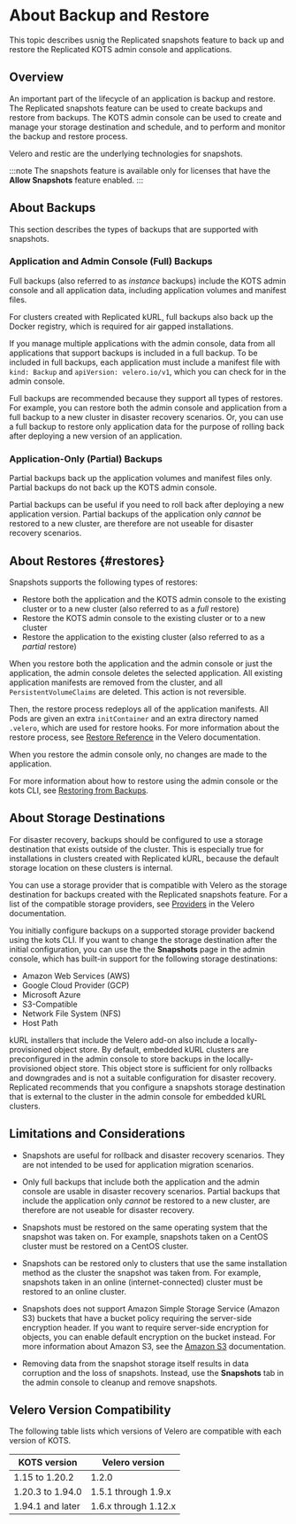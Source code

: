 # About Backup and Restore

This topic describes usnig the Replicated snapshots feature to back up and restore the Replicated KOTS admin console and applications. 

## Overview

An important part of the lifecycle of an application is backup and restore. The Replicated snapshots feature can be used to create backups and restore from backups. The KOTS admin console can be used to create and manage your storage destination and schedule, and to perform and monitor the backup and restore process.

Velero and restic are the underlying technologies for snapshots.

:::note
The snapshots feature is available only for licenses that have the **Allow Snapshots** feature enabled.
:::

## About Backups

This section describes the types of backups that are supported with snapshots.
### Application and Admin Console (Full) Backups

Full backups (also referred to as _instance_ backups) include the KOTS admin console and all application data, including application volumes and manifest files.

For clusters created with Replicated kURL, full backups also back up the Docker registry, which is required for air gapped installations.

If you manage multiple applications with the admin console, data from all applications that support backups is included in a full backup. To be included in full backups, each application must include a manifest file with `kind: Backup` and `apiVersion: velero.io/v1`, which you can check for in the admin console.

Full backups are recommended because they support all types of restores. For example, you can restore both the admin console and application from a full backup to a new cluster in disaster recovery scenarios. Or, you can use a full backup to restore only application data for the purpose of rolling back after deploying a new version of an application.

### Application-Only (Partial) Backups

Partial backups back up the application volumes and manifest files only. Partial backups do not back up the KOTS admin console.

Partial backups can be useful if you need to roll back after deploying a new application version. Partial backups of the application only _cannot_ be restored to a new cluster, are therefore are not useable for disaster recovery scenarios.

## About Restores {#restores}

Snapshots supports the following types of restores:
* Restore both the application and the KOTS admin console to the existing cluster or to a new cluster (also referred to as a _full_ restore)
* Restore the KOTS admin console to the existing cluster or to a new cluster
* Restore the application to the existing cluster (also referred to as a _partial_ restore)

When you restore both the application and the admin console or just the application, the admin console deletes the selected application. All existing application manifests are removed from the cluster, and all `PersistentVolumeClaims` are deleted. This action is not reversible.

Then, the restore process redeploys all of the application manifests. All Pods are given an extra `initContainer` and an extra directory named `.velero`, which are used for restore hooks. For more information about the restore process, see [Restore Reference](https://velero.io/docs/v1.9/restore-reference/) in the Velero documentation.

When you restore the admin console only, no changes are made to the application.

For more information about how to restore using the admin console or the kots CLI, see [Restoring from Backups](snapshots-restoring-full).

## About Storage Destinations

For disaster recovery, backups should be configured to use a storage destination that exists outside of the cluster. This is especially true for installations in clusters created with Replicated kURL, because the default storage location on these clusters is internal.

You can use a storage provider that is compatible with Velero as the storage destination for backups created with the Replicated snapshots feature. For a list of the compatible storage providers, see [Providers](https://velero.io/docs/v1.9/supported-providers/) in the Velero documentation.

You initially configure backups on a supported storage provider backend using the kots CLI. If you want to change the storage destination after the initial configuration, you can use the the **Snapshots** page in the admin console, which has built-in support for the following storage destinations:

- Amazon Web Services (AWS)
- Google Cloud Provider (GCP)
- Microsoft Azure
- S3-Compatible
- Network File System (NFS)
- Host Path

kURL installers that include the Velero add-on also include a locally-provisioned object store. By default, embedded kURL clusters are preconfigured in the admin console to store backups in the locally-provisioned object store. This object store is sufficient for only rollbacks and downgrades and is not a suitable configuration for disaster recovery. Replicated recommends that you configure a snapshots storage destination that is external to the cluster in the admin console for embedded kURL clusters.

## Limitations and Considerations

- Snapshots are useful for rollback and disaster recovery scenarios. They are not intended to be used for application migration scenarios.

- Only full backups that include both the application and the admin console are usable in disaster recovery scenarios. Partial backups that include the application only _cannot_ be restored to a new cluster, are therefore are not useable for disaster recovery.

- Snapshots must be restored on the same operating system that the snapshot was taken on. For example, snapshots taken on a CentOS cluster must be restored on a CentOS cluster.

- Snapshots can be restored only to clusters that use the same installation method as the cluster the snapshot was taken from. For example, snapshots taken in an online (internet-connected) cluster must be restored to an online cluster.

- Snapshots does not support Amazon Simple Storage Service (Amazon S3) buckets that have a bucket policy requiring the server-side encryption header. If you want to require server-side encryption for objects, you can enable default encryption on the bucket instead. For more information about Amazon S3, see the [Amazon S3](https://docs.aws.amazon.com/s3/?icmpid=docs_homepage_featuredsvcs) documentation.

- Removing data from the snapshot storage itself results in data corruption and the loss of snapshots. Instead, use the **Snapshots** tab in the admin console to cleanup and remove snapshots.

## Velero Version Compatibility

The following table lists which versions of Velero are compatible with each version of KOTS.

| KOTS version | Velero version |
|------|-------------|
| 1.15 to 1.20.2 | 1.2.0 |
| 1.20.3 to 1.94.0 | 1.5.1 through 1.9.x |
| 1.94.1 and later | 1.6.x through 1.12.x |
